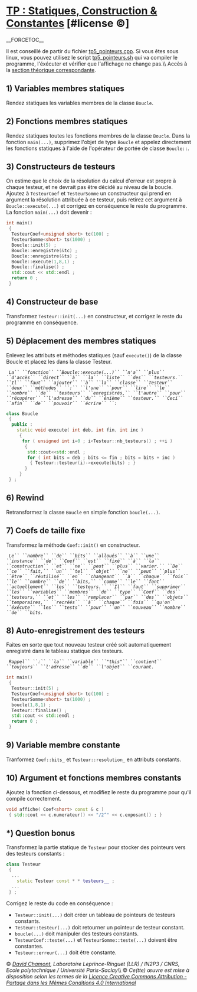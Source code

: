 # [TP : Statiques, Construction & Constantes](README.md.md) \[\#license ©\]

\_\_FORCETOC\_\_

Il est conseillé de partir du fichier [tp5\_pointeurs.cpp](coefs-old/tp5_pointeurs.cpp.md). Si vous êtes sous linux, vous pouvez utilisez le script [tp5\_pointeurs.sh](coefs-old/tp5_pointeurs.sh.md) qui va compiler le programme, l'éxécuter et vérifier que l'affichage ne change pas.\\\\ Accès à la [section théorique correspondante](ComplementStatiquesConstructionConstance.md).

## 1\) Variables membres statiques

Rendez statiques les variables membres de la classe `Boucle`.

## 2\) Fonctions membres statiques

Rendez statiques toutes les fonctions membres de la classe `Boucle`. Dans la fonction `main(...)`, supprimez l'objet de type `Boucle` et appelez directement les fonctions statiques à l'aide de l'opérateur de portée de classe `Boucle::`.

## 3\) Constructeurs de testeurs

On estime que le choix de la résolution du calcul d'erreur est propre à chaque testeur, et ne devrait pas être décidé au niveau de la boucle. Ajoutez à `TesteurCoef` et `TesteurSomme` un constructeur qui prend en argument la résolution attribuée à ce testeur, puis retirez cet argument à `Boucle::execute(...)` et corrigez en conséquence le reste du programme. La fonction `main(...)` doit devenir :

``` cpp
int main()
 {
  TesteurCoef<unsigned short> tc(100) ;
  TesteurSomme<short> ts(1000) ;
  Boucle::init(5) ;
  Boucle::enregistre(&tc) ;
  Boucle::enregistre(&ts) ;
  Boucle::execute(1,8,1) ;
  Boucle::finalise() ;
  std::cout << std::endl ;
  return 0 ;
 }
```

## 4\) Constructeur de base

Transformez `Testeur::init(...)` en constructeur, et corrigez le reste du programme en conséquence.

## 5\) Déplacement des membres statiques

Enlevez les attributs et méthodes statiques (sauf `execute()`) de la classe Boucle et placez les dans la classe Testeur.

` `*`La`` ``fonction`` ``Boucle::execute(...)`` ``n'a`` ``plus`` ``d'accès`` ``direct`` ``à`` ``la`` ``liste`` ``des`` ``testeurs.`` ``Il`` ``faut`` ``ajouter`` ``à`` ``la`` ``classe`` ``Testeur`` ``deux`` ``méthodes`` ``:`` ``l'une`` ``pour`` ``lire`` ``le`` ``nombre`` ``de`` ``testeurs`` ``enregistrés,`` ``l'autre`` ``pour`` ``récupérer`` ``l'adresse`` ``du`` ``énième`` ``testeur.`` ``Ceci`` ``afin`` ``de`` ``pouvoir`` ``écrire`` ``:`*

``` cpp
class Boucle
 {
  public :
    static void execute( int deb, int fin, int inc )
     {
      for ( unsigned int i=0 ; i<Testeur::nb_testeurs() ; ++i )
       {
        std::cout<<std::endl ;
        for ( int bits = deb ; bits <= fin ; bits = bits + inc )
         { Testeur::testeur(i)->execute(bits) ; }
       }
     }
 } ;
```

## 6\) Rewind

Retransformez la classe `Boucle` en simple fonction `boucle(...)`.

## 7\) Coefs de taille fixe

Transformez la méthode `Coef::init()` en constructeur.

` `*`Le`` ``nombre`` ``de`` ``bits`` ``alloués`` ``à`` ``une`` ``instance`` ``de`` ``Coef`` ``est`` ``fixé`` ``à`` ``la`` ``construction`` ``et`` ``ne`` ``peut`` ``plus`` ``varier.`` ``De`` ``ce`` ``fait,`` ``un`` ``tel`` ``objet`` ``ne`` ``peut`` ``plus`` ``être`` ``réutilisé`` ``en`` ``changeant`` ``à`` ``chaque`` ``fois`` ``le`` ``nombre`` ``de`` ``bits,`` ``comme`` ``le`` ``font`` ``actuellement`` ``les`` ``testeurs.`` ``Il`` ``faut`` ``supprimer`` ``les`` ``variables`` ``membres`` ``de`` ``type`` ``Coef`` ``des`` ``testeurs,`` ``et`` ``les`` ``remplacer`` ``par`` ``des`` ``objets`` ``temporaires,`` ``recréés`` ``à`` ``chaque`` ``fois`` ``qu'on`` ``éxécute`` ``les`` ``tests`` ``pour`` ``un`` ``nouveau`` ``nombre`` ``de`` ``bits.`*

## 8\) Auto-enregistrement des testeurs

Faites en sorte que tout nouveau testeur créé soit automatiquement enregistré dans le tableau statique des testeurs.

` `*`Rappel`` ``:`` ``la`` ``variable`` ``"this"`` ``contient`` ``toujours`` ``l'adresse`` ``de`` ``l'objet`` ``courant.`*

``` cpp
int main()
 {
  Testeur::init(5) ;
  TesteurCoef<unsigned short> tc(100) ;
  TesteurSomme<short> ts(1000) ;
  boucle(1,8,1) ;
  Testeur::finalise() ;
  std::cout << std::endl ;           
  return 0 ;
 }
```

## 9\) Variable membre constante

Tranformez `Coef::bits_` et `Testeur::resolution_` en attributs constants.

## 10\) Argument et fonctions membres constants

Ajoutez la fonction ci-dessous, et modifiez le reste du programme pour qu'il compile correctement.

``` cpp
void affiche( Coef<short> const & c )
 { std::cout << c.numerateur() << "/2^" << c.exposant() ; }
```

## \*) Question bonus

Transformez la partie statique de `Testeur` pour stocker des pointeurs vers des testeurs constants :

``` cpp
class Testeur
 {
  ...
    static Testeur const * * testeurs__ ;
  ...
 } ;
```

Corrigez le reste du code en conséquence :

  - `Testeur::init(...)` doit créer un tableau de pointeurs de testeurs constants.
  - `Testeur::testeur(...)` doit retourner un pointeur de testeur constant.
  - `boucle(...)` doit manipuler des testeurs constants.
  - `TesteurCoef::teste(...)` et `TesteurSomme::teste(...)` doivent être constantes.
  - `Testeur::erreur(...)` doit être constante.

© *[David Chamont](http://llr.in2p3.fr/spip.php?page=view_person&personID=121), Laboratoire Leprince-Ringuet (LLR) / IN2P3 / CNRS, Ecole polytechnique / Université Paris-Saclay*\\\\ © *Ce(tte) œuvre est mise à disposition selon les termes de la [Licence Creative Commons Attribution - Partage dans les Mêmes Conditions 4.0 International](http://creativecommons.org/licenses/by-sa/4.0/)*
